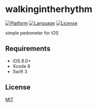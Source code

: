 # walkingintherhythm

[![Platform](https://img.shields.io/badge/platform-ios%208.0+-lightgrey.svg?style=flat
)](https://developer.apple.com/iphone/index.action)
[![Language](https://img.shields.io/badge/language-swift%203-orange.svg?style=flat
)](https://developer.apple.com/swift)
[![License](http://img.shields.io/badge/license-MIT-blue.svg?style=flat
)](LICENSE)

simple pedometer for iOS

## Requirements

- iOS 8.0+
- Xcode 8
- Swift 3

## License

[MIT](LICENSE)
